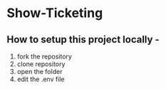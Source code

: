 # Show-Ticketing

## How to setup this project locally -
1. fork the repository
2. clone repository
3. open the folder
4. edit the .env file 

